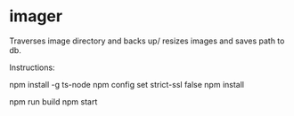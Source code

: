 # imager
Traverses image directory and backs up/ resizes images and saves path to db.

Instructions:

npm install -g ts-node
npm config set strict-ssl false
npm install

npm run build
npm start
